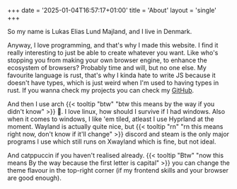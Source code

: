 +++
date = '2025-01-04T16:57:17+01:00'
title = 'About'
layout = 'single'
+++

So my name is Lukas Elias Lund Majland, and I live in Denmark.

Anyway, I love programming, and that's why I made this website. I find it really interesting to just be able to create whatever you want. Like who's stopping you from making your own browser engine, to enhance the ecosystem of browsers? Probably time and will, but no one else.
My favourite language is rust, that's why I kinda hate to write JS because it doesn't have types, which is just weird when I'm used to having types in rust. If you wanna check my projects you can check my [GitHub](https://github.com/LukasElias).

And then I use arch {{< tooltip "btw" "btw this means by the way if you didn't know" >}} 🐧. I love linux, how should I survive if I had windows. Also when it comes to windows, I like 'em tiled, atleast I use Hyprland at the moment. Wayland is actually quite nice, but {{< tooltip "rn" "rn this means right now, don't know if it'll change" >}} discord and steam is the only major programs I use which still runs on Xwayland which is fine, but not ideal.

And catppuccin if you haven't realised already. {{< tooltip "Btw" "now this means By the way because the first letter is capital" >}} you can change the theme flavour in the top-right corner (if my frontend skills and your browser are good enough).
